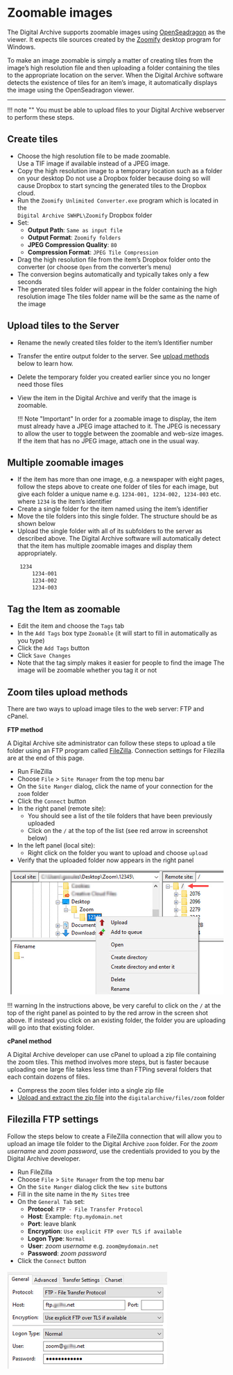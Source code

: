 # Zoomable images

The Digital Archive supports zoomable images using [OpenSeadragon](https://openseadragon.github.io/) as the viewer. It expects tile
sources created by the [Zoomify](https://openseadragon.github.io/examples/tilesource-zoomify/) desktop program for Windows.

To make an image zoomable is simply a matter of creating
tiles from the image’s high resolution file and then uploading a folder containing the tiles to the appropriate location on the server. When the Digital Archive software detects the existence of tiles for an item’s image, it automatically displays the image using the OpenSeadragon viewer.

---

!!! note ""
    You must be able to upload files to your Digital Archive webserver to perform these steps.

## Create tiles
-   Choose the high resolution file to be made zoomable.  
    Use a TIF image if available instead of a JPEG image.
-   Copy the high resolution image to a temporary location such as a folder on your desktop
    Do not use a Dropbox folder because doing so will cause Dropbox to start syncing the generated
    tiles to the Dropbox cloud.
-   Run the `Zoomify Unlimited Converter.exe` program which is located in the  
    `Digital Archive SWHPL\Zoomify` Dropbox folder
-   Set:
    -	**Output Path**: `Same as input file`
    -	**Output Format**: `Zoomify folders`
    -	**JPEG Compression Quality**: `80`
    -	**Compression Format**: `JPEG Tile Compression`
-   Drag the high resolution file from the item’s Dropbox folder onto the converter (or choose `Open` from the converter’s menu)
-   The conversion begins automatically and typically takes only a few seconds
-   The generated tiles folder will appear in the folder containing the high resolution image
    The tiles folder name will be the same as the name of the image

## Upload tiles to the Server
-   Rename the newly created tiles folder to the item’s Identifier number
-   Transfer the entire output folder to the server. See [upload methods](#upload-methods) below to learn how.
-   Delete the temporary folder you created earlier since you no longer need those files
-   View the item in the Digital Archive and verify that the image is zoomable.

    !!! Note "Important"
        In order for a zoomable image to display, the item must already have a JPEG image attached to it.
        The JPEG is necessary to allow the user to toggle between the zoomable and web-size images.
        If the item that has no JPEG image, attach one in the usual way.

## Multiple zoomable images 
-   If the item has more than one image, e.g. a newspaper with eight pages, follow the steps above to
    create one folder of tiles for each image, but give each folder a unique
    name e.g. `1234-001, 1234-002, 1234-003` etc. where `1234` is the item’s identifier
-   Create a single folder for the item named using the item’s identifier
-   Move the tile folders into this single folder. The structure should be as shown below
-   Upload the single folder with all of its subfolders to the server as described above. The Digital Archive
    software will automatically detect that the item has multiple zoomable images and display them appropriately.

```
    1234  
        1234-001  
        1234-002  
        1234-003
```

## Tag the Item as zoomable
-   Edit the item and choose the `Tags` tab
-   In the `Add Tags` box type `Zoomable`  (it will start to fill in automatically as you type)
-   Click the `Add Tags` button
-   Click `Save Changes`
-   Note that the tag simply makes it easier for people to find the image
    The image will be zoomable whether you tag it or not

## Zoom tiles upload methods

There are two ways to upload image tiles to the web server: FTP and cPanel.

**FTP method**

A Digital Archive site administrator can follow these steps to upload a tile folder using an FTP
program called [FileZilla](https://filezilla-project.org/). Connection settings for Filezilla are at the end of this page.

-   Run FileZilla
-	Choose `File` > `Site Manager` from the top menu bar
-	On the `Site Manger` dialog, click the name of your connection for the `zoom` folder
-   Click the `Connect` button
-   In the right panel (remote site):
    -   You should see a list of the tile folders that have been previously uploaded
    -   Click on the `/` at the top of the list (see red arrow in screenshot below)
-   In the left panel (local site):
    -   Right click on the folder you want to upload and choose `upload`
-   Verify that the uploaded folder now appears in the right panel

![Upload zoom folder](zoomable-images-2.jpg)


!!! warning
    In the instructions above, be very careful to click on the `/` at the top of the right panel as pointed
    to by the red arrow in the screen shot above.
    If instead you click on an existing folder, the folder you are uploading will go into that existing folder.

**cPanel method**

A Digital Archive developer can use cPanel to upload a zip file containing the zoom tiles.
This method involves more steps, but is faster because uploading one large file takes less
time than FTPing several folders that each contain dozens of files.

- Compress the zoom tiles folder into a single zip file
- [Upload and extract the zip file](../../developer/web-host#upload-and-extract-a-zip-file) into the 
`digitalarchive/files/zoom` folder

## Filezilla FTP settings

Follow the steps below to create a FileZilla connection that will allow you to upload an
image tile folder to the Digital Archive `zoom` folder. For the *zoom username* and *zoom password*,
use the credentials provided to you by the Digital Archive developer.

-	Run FileZilla
-	Choose `File` > `Site Manager` from the top menu bar
-	On the `Site Manger` dialog click the `New site` buttons
-	Fill in the site name in the `My Sites` tree
-	On the `General Tab` set:
    -	**Protocol**: `FTP - File Transfer Protocol`
    -	**Host**: Example: `ftp.mydomain.net`
    -	**Port**: leave blank
    -   **Encryption**: `Use explicit FTP over TLS if available`
    -	**Logon Type**: `Normal`
    -	**User**: *zoom username* e.g. `zoom@mydomain.net`
    -	**Password**: *zoom password*
-	Click the `Connect` button

![Administrator FTP access](zoomable-images-1.jpg)



